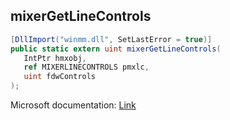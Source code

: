 ## mixerGetLineControls

```csharp
[DllImport("winmm.dll", SetLastError = true)]
public static extern uint mixerGetLineControls(
   IntPtr hmxobj,
   ref MIXERLINECONTROLS pmxlc,
   uint fdwControls
);
```

Microsoft documentation: [Link](https://learn.microsoft.com/en-us/windows/win32/api/mmeapi/nf-mmeapi-mixergetlinecontrols)
